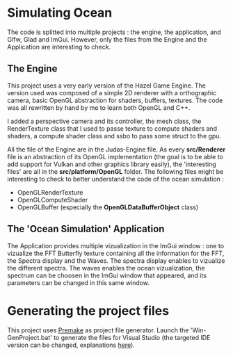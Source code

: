 # Simulating Ocean

The code is splitted into multiple projects : the engine, the application, and Glfw, Glad and ImGui. However, only the files from the Engine and the Application are interesting to check.

## The Engine

This project uses a very early version of the Hazel Game Engine. The version used was composed of a simple 2D renderer with a orthographic camera, basic OpenGL abstraction for shaders, buffers, textures. The code was all rewritten by hand by me to learn both OpenGL and C++.

I added a perspective camera and its controller, the mesh class, the RenderTexture class that I used to passe texture to compute shaders and shaders, a compute shader class and ssbo to pass some struct to the gpu. 

All the file of the Engine are in the Judas-Engine file. As every **src/Renderer** file is an abstraction of its OpenGL implementation (the goal is to be able to add support for Vulkan and other graphics library easily), the 'interesting files' are all in the **src/platform/OpenGL** folder. The following files might be interesting to check to better understand the code of the ocean simulation :

* OpenGLRenderTexture
* OpenGLComputeShader
* OpenGLBuffer (especially the **OpenGLDataBufferObject** class)

## The 'Ocean Simulation' Application

The Application provides multiple vizualization in the ImGui window : one to vizualize the FFT Butterfly texture containing all the information for the FFT, the Spectra display and the Waves. The spectra display enables to vizualize the different spectra. The waves enables the ocean vizualization, the spectrum can be choosen in the ImGui window that appeared, and its parameters can be changed in this same window. 

# Generating the project files

This project uses [Premake](https://premake.github.io/) as project file generator. Launch the 'Win-GenProject.bat' to generate the files for Visual Studio (the targeted IDE version can be changed, explanations [here](https://premake.github.io/docs/Using-Premake/)). 
